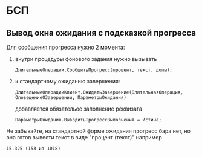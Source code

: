 # БСП
## Вывод окна ожидания с подсказкой прогресса
Для сообщения прогресса нужно 2 момента:
1. внутри процедуры фонового задания нужно вызывать
    ``` bsl
    ДлительныеОперации.СообщитьПрогресс(процент, текст, допы);
    ```
1. к стандартному ожиданию завершения:
    ```bsl
	ДлительныеОперацииКлиент.ОжидатьЗавершение(ДлительнаяОперация, ОповещениеОЗавершении, ПараметрыОжидания)
    ```
    добавляется обязательое заполнение реквизата 

    ```bsl
	ПараметрыОжидания.ВыводитьПрогрессВыполнения = Истина;
    ```

Не забывайте, на стандартной форме ожидания прогресс бара нет, но она готов вывести текст в виде "процент (текст)" например 
```
15.325 (153 из 1018)
```